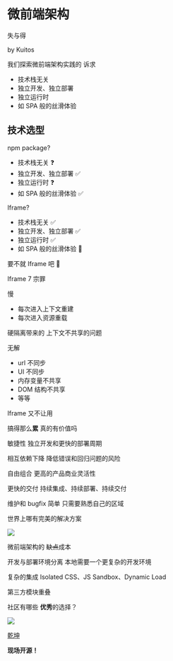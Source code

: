 # 微前端架构
失与得

by Kuitos

我们探索微前端架构实践的
诉求

- 技术栈无关 
- 独立开发、独立部署 
- 独立运行时
- 如 SPA 般的丝滑体验

## 技术选型

npm package?

- 技术栈无关 ❓
- 独立开发、独立部署 ✅
- 独立运行时 ❓
- 如 SPA 般的丝滑体验 ✅

Iframe?

- 技术栈无关 ✅
- 独立开发、独立部署 ✅
- 独立运行时 ✅
- 如 SPA 般的丝滑体验 🚫

要不就 Iframe 吧 🐶

Iframe 7 宗罪

慢

- 每次进入上下文重建
- 每次进入资源重载

硬隔离带来的
上下文不共享的问题

无解

- url 不同步
- UI 不同步
- 内存变量不共享
- DOM 结构不共享
- 等等

Iframe 又不让用

搞得那么**累**
真的有价值吗

敏捷性
独立开发和更快的部署周期

相互依赖下降
降低错误和回归问题的风险

自由组合
更高的产品商业灵活性

更快的交付
持续集成、持续部署、持续交付

维护和 bugfix 简单
只需要熟悉自己的区域

世界上哪有完美的解决方案

![](./micro-frontend-pros-and-cons/wanna-all.png)

微前端架构的
<del>缺点</del>成本

开发与部署环境分离
本地需要一个更复杂的开发环境

复杂的集成
Isolated CSS、JS Sandbox、Dynamic Load

第三方模块重叠

社区有哪些
**优秀**的选择？

![](https://timgsa.baidu.com/timg?image&quality=80&size=b9999_10000&sec=1558037745720&di=dfe1e1a242ef1846a842dfcbb9c7aec8&imgtype=0&src=http%3A%2F%2Fimg.mp.itc.cn%2Fupload%2F20170420%2F0e022a607d8647eaa8c78ac89ccdd922.gif)

[乾坤](https://github.com/kuitos/qiankun)

**现场开源！**








